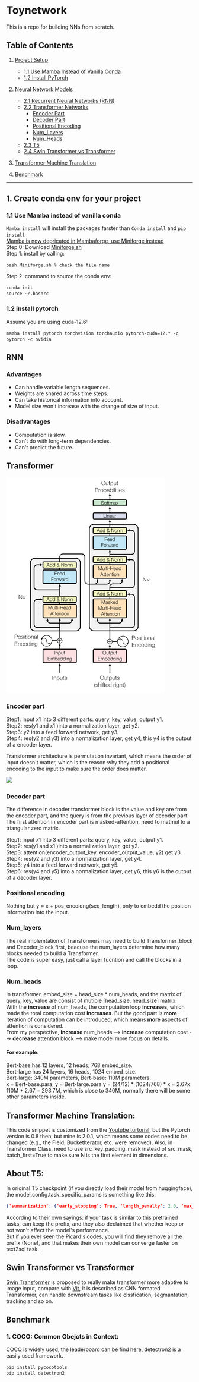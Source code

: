 # Toynetwork
This is a repo for building NNs from scratch.

## Table of Contents

1. [Project Setup](#1-create-conda-env-for-your-project)
   - [1.1 Use Mamba Instead of Vanilla Conda](#11-use-mamba-instead-of-vanilla-conda)
   - [1.2 Install PyTorch](#12-install-pytorch)

2. [Neural Network Models](#2-rnn)
   - [2.1 Recurrent Neural Networks (RNN)](#21-rnn)
   - [2.2 Transformer Networks](#22-transformer)
     - [Encoder Part](#encoder-part)
     - [Decoder Part](#decoder-part)
     - [Positional Encoding](#positional-encoding)
     - [Num_Layers](#num_layers)
     - [Num_Heads](#num_heads)
   - [2.3 T5](#about-t5)
   - [2.4 Swin Transformer vs Transformer](#swin-transformer-vs-transformer)

3. [Transformer Machine Translation](#transformer-machine-translation)

4. [Benchmark](#benchmark)

---


## 1. Create conda env for your project
### 1.1 Use Mamba instead of vanilla conda
`Mamba install` will install the packages farster than `Conda install` and `pip install` \
<ins> Mamba is now depricated in Mambaforge, use Miniforge instead </ins> \
Step 0: Download [Miniforge.sh](https://github.com/conda-forge/miniforge/releases/tag/) \
Step 1: install by calling: 
```shell
bash Miniforge.sh % check the file name
```
Step 2: command to source the conda env:
```shell
conda init
source ~/.bashrc
```
### 1.2 install pytorch
Assume you are using cuda-12.6:
```shell
mamba install pytorch torchvision torchaudio pytorch-cuda=12.* -c pytorch -c nvidia
```


## RNN
### Advantages
- Can handle variable length sequences.
- Weights are shared across time steps.
- Can take historical information into account.
- Model size won't increase with the change of size of input.
### Disadvantages
- Computation is slow.
- Can't do with long-term dependencies.
- Can't predict the future.

## Transformer
![img.png](./img/attention.png)
### Encoder part
Step1: input x1 into 3 different parts: query, key, value, output y1.  
Step2: res(y1 and x1 )into a normalization layer, get y2.  
Step3: y2 into a feed forward network, get y3.  
Step4: res(y2 and y3) into a normalization layer, get y4, this y4 is the output of a encoder layer.

Transformer architecture is permutation invariant, which means the order of input doesn't matter, which is the
reason why they add a positional encoding to the input to make sure the order does matter.

<img src="http://chart.googleapis.com/chart?cht=tx&chl= Attention(Q,K,V) = softmax(\frac{QK^T}{\sqrt{d_k}})" style="border:none;">  


### Decoder part
The difference in decoder transformer block is the value and key are from the encoder part, and the query is from the previous layer of decoder part.  
The first attention in encoder part is masked-attention, need to matmul to a triangular zero matrix.  

Step1: input x1 into 3 different parts: query, key, value, output y1.  
Step2: res(y1 and x1 )into a normalization layer, get y2.  
Step3: attention(encoder_output_key, encoder_output_value, y2) get y3.  
Step4: res(y2 and y3) into a normalization layer, get y4.  
Step5: y4 into a feed forward network, get y5.  
Step6: res(y4 and y5) into a normalization layer, get y6, this y6 is the output of a decoder layer.  

### Positional encoding
Nothing but y = x + pos_encoidng(seq_length), only to embedd the position information into the input.

### Num_layers
The real implemtation of Transformers may need to build Transformer_block and Decoder_block first, beacuse the num_layers
determine how many blocks needed to build a Transformer.  
The code is super easy, just call a layer fucntion and call the blocks in a loop.

### Num_heads
In transformer, embed_size = head_size * num_heads, and the matrix of query, key, value are consist of mutiple [head_size, head_size] matrix.  
With the **increase** of num_heads, the computation loop **increases**, which made the total computation cost **increases**. But the
good part is **more** iteration of computation can be introduced, which means **more** aspects of attention is considered.  
From my perspective, **increase** num_heads --> **increase** computation cost --> **decrease** attention block --> make model more focus on details.

#### For example:
Bert-base has 12 layers, 12 heads, 768 embed_size.  
Bert-large has 24 layers, 16 heads, 1024 embed_size.  
Bert-large: 340M parameters, Bert-base: 110M parameters.  
x = Bert-base.para, y = Bert-large.para
y = (24/12) * (1024/768) * x = 2.67x   
110M * 2.67 = 293.7M, which is close to 340M, normally there will be some other parameters inside.

## Transformer Machine Translation:
This code snippet is customized from the [Youtube turtorial](https://www.youtube.com/watch?v=M6adRGJe5cQ&t=697s), but the
Pytorch version is 0.8 then, but mine is 2.0.1, which means some codes need to be changed (e.g., the Field, BucketIterator, etc. were removed).
Also, in Transformer Class, need to use src_key_padding_mask instead of src_mask, batch_first=True to make sure N is the first element in dimensions.

## About T5:
In original T5 checkpoint (if you directly load their model from huggingface), the model.config.task_specific_params is something like this:  
```json
{'summarization': {'early_stopping': True, 'length_penalty': 2.0, 'max_length': 200, 'min_length': 30, 'no_repeat_ngram_size': 3, 'num_beams': 4, 'prefix': 'summarize: '}, 'translation_en_to_de': {'early_stopping': True, 'max_length': 300, 'num_beams': 4, 'prefix': 'translate English to German: '}, 'translation_en_to_fr': {'early_stopping': True, 'max_length': 300, 'num_beams': 4, 'prefix': 'translate English to French: '}, 'translation_en_to_ro': {'early_stopping': True, 'max_length': 300, 'num_beams': 4, 'prefix': 'translate English to Romanian: '}}
```
According to their own sayings: if your task is similar to this pretrained tasks, can keep the prefix, and they also declaimed that whether keep or not won't affect the model's performance.  
But if you ever seen the Picard's codes, you will find they remove all the prefix (None), and that makes their own model can converge faster on text2sql task.  

## Swin Transformer vs Transformer
[Swin Transformer](https://openaccess.thecvf.com/content/ICCV2021/html/Liu_Swin_Transformer_Hierarchical_Vision_Transformer_Using_Shifted_Windows_ICCV_2021_paper) is proposed to really make transformer more adaptive to image input, compare with [Vit](https://arxiv.org/abs/2010.11929), it is described as CNN formated Transformer, can handle downstream tasks like clssfication, segmantation, tracking and so on.


## Benchmark
### 1. COCO: Common Obejcts in Context:
[COCO](https://cocodataset.org/#home) is widely used, the leaderboard can be find [here](https://paperswithcode.com/sota/object-detection-on-coco), detectron2 is a easily used framework.
```shell
pip install pycocotools
pip install detectron2
```






